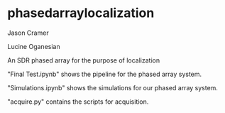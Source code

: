 # phasedarraylocalization
Jason Cramer

Lucine Oganesian


An SDR phased array for the purpose of localization

"Final Test.ipynb" shows the pipeline for the phased array system.

"Simulations.ipynb" shows the simulations for our phased array system.

"acquire.py" contains the scripts for acquisition.

